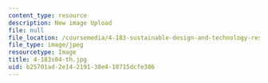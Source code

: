 ```yaml
---
content_type: resource
description: New image Upload
file: null
file_location: /coursemedia/4-183-sustainable-design-and-technology-research-workshop-spring-2004/b25701ad2e14219130e418715dcfe386_4-183s04-th.jpg
file_type: image/jpeg
resourcetype: Image
title: 4-183s04-th.jpg
uid: b25701ad-2e14-2191-30e4-18715dcfe386
---
```

